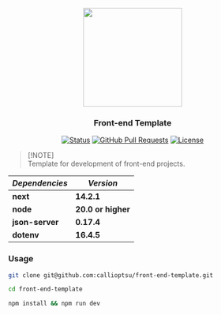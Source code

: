 <p align="center">
  <img src="https://www.svgrepo.com/show/368858/nextjs.svg" width="200">
</p>

<h3 align="center">Front-end Template</h3>

<div align="center">

[![Status](https://img.shields.io/badge/status-active-success.svg)](https://github.com/callioptsu/front-end-template) 
[![GitHub Pull Requests](https://img.shields.io/github/issues-pr/callioptsu/front-end-template.svg)](https://github.com/callioptsu/front-end-template)
[![License](https://img.shields.io/badge/license-MIT-blue.svg)](/LICENSE)

</div>

> [!NOTE]\
> Template for development of front-end projects.

| *Dependencies* | *Version*
| --- | --- |
| **next** | **14.2.1** |
| **node** | **20.0 or higher** |
| **json-server** | **0.17.4** |
| **dotenv** | **16.4.5** |

### Usage

```bash
git clone git@github.com:callioptsu/front-end-template.git

cd front-end-template

npm install && npm run dev
```
